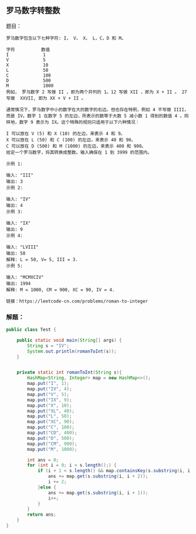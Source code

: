 ## 罗马数字转整数

题目：

    罗马数字包含以下七种字符: I， V， X， L，C，D 和 M。
    
    字符          数值
    I             1
    V             5
    X             10
    L             50
    C             100
    D             500
    M             1000
    例如， 罗马数字 2 写做 II ，即为两个并列的 1。12 写做 XII ，即为 X + II 。 27 写做  XXVII, 即为 XX + V + II 。
    
    通常情况下，罗马数字中小的数字在大的数字的右边。但也存在特例，例如 4 不写做 IIII，而是 IV。数字 1 在数字 5 的左边，所表示的数等于大数 5 减小数 1 得到的数值 4 。同样地，数字 9 表示为 IX。这个特殊的规则只适用于以下六种情况：
    
    I 可以放在 V (5) 和 X (10) 的左边，来表示 4 和 9。
    X 可以放在 L (50) 和 C (100) 的左边，来表示 40 和 90。 
    C 可以放在 D (500) 和 M (1000) 的左边，来表示 400 和 900。
    给定一个罗马数字，将其转换成整数。输入确保在 1 到 3999 的范围内。
    
    示例 1:
    
    输入: "III"
    输出: 3
    示例 2:
    
    输入: "IV"
    输出: 4
    示例 3:
    
    输入: "IX"
    输出: 9
    示例 4:
    
    输入: "LVIII"
    输出: 58
    解释: L = 50, V= 5, III = 3.
    示例 5:
    
    输入: "MCMXCIV"
    输出: 1994
    解释: M = 1000, CM = 900, XC = 90, IV = 4.
    
    链接：https://leetcode-cn.com/problems/roman-to-integer




### 解题：


```java
public class Test {

    public static void main(String[] args) {
        String s = "IV";
        System.out.println(romanToInt(s));
    }


    private static int romanToInt(String s){
        HashMap<String, Integer> map = new HashMap<>();
        map.put("I", 1);
        map.put("IV", 4);
        map.put("V", 5);
        map.put("IX", 9);
        map.put("X", 10);
        map.put("XL", 40);
        map.put("L", 50);
        map.put("XC", 90);
        map.put("C", 100);
        map.put("CD", 400);
        map.put("D", 500);
        map.put("CM", 900);
        map.put("M", 1000);

        int ans = 0;
        for (int i = 0; i < s.length();) {
            if (i + 1 < s.length() && map.containsKey(s.substring(i, i + 2))){
                ans += map.get(s.substring(i, i + 2));
                i += 2;
            }else {
                ans += map.get(s.substring(i, i + 1));
                i++;
            }
        }
        return ans;
    }
}
```